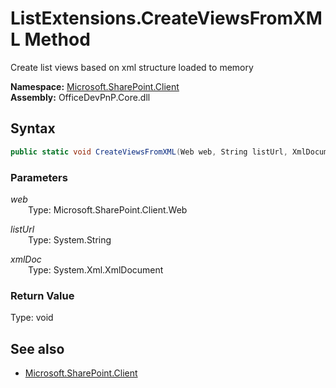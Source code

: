 # ListExtensions.CreateViewsFromXML Method  
Create list views based on xml structure loaded to memory  

**Namespace:** [Microsoft.SharePoint.Client](Microsoft.SharePoint.Client.md)  
**Assembly:** OfficeDevPnP.Core.dll  
## Syntax
```C#
public static void CreateViewsFromXML(Web web, String listUrl, XmlDocument xmlDoc)
```
### Parameters
*web*  
&emsp;&emsp;Type: Microsoft.SharePoint.Client.Web  

*listUrl*  
&emsp;&emsp;Type: System.String  

*xmlDoc*  
&emsp;&emsp;Type: System.Xml.XmlDocument  

### Return Value
Type: void  

## See also
- [Microsoft.SharePoint.Client](Microsoft.SharePoint.Client.md)
